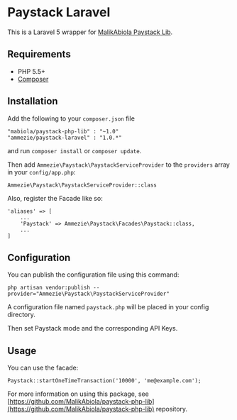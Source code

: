 # Paystack Laravel

This is a Laravel 5 wrapper for [MalikAbiola Paystack Lib](https://github.com/MalikAbiola/paystack-php-lib).

## Requirements

 - PHP 5.5+
 - [Composer](https://getcomposer.org/doc/00-intro.md "Composer")

## Installation

Add the following to your `composer.json` file

    "mabiola/paystack-php-lib" : "~1.0"
    "ammezie/paystack-laravel" : "1.0.*"

and run `composer install` or `composer update`.

Then add `Ammezie\Paystack\PaystackServiceProvider` to the `providers` array in your `config/app.php`:

    Ammezie\Paystack\PaystackServiceProvider::class

Also, register the Facade like so:

    'aliases' => [
        ...
        'Paystack' => Ammezie\Paystack\Facades\Paystack::class,
        ...
    ]

## Configuration

You can publish the configuration file using this command:

    php artisan vendor:publish --provider="Ammezie\Paystack\PaystackServiceProvider"

A configuration file named `paystack.php` will be placed in your config directory.

Then set Paystack mode and the corresponding API Keys.

## Usage

You can use the facade:

    Paystack::startOneTimeTransaction('10000', 'me@example.com');

For more information on using this package, see [https://github.com/MalikAbiola/paystack-php-lib](https://github.com/MalikAbiola/paystack-php-lib) repository.